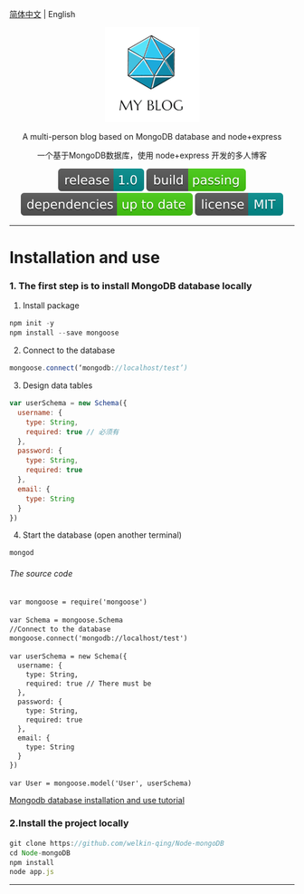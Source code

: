 [简体中文](https://github.com/welkin-qing/Node-mongoDB) | English

<div align="center">

![](https://github.com/welkin-qing/Node-mongoDB/blob/master/img/logo.png)

A multi-person blog based on MongoDB database and node+express

一个基于MongoDB数据库，使用 node+express 开发的多人博客

![](https://github.com/welkin-qing/Node-mongoDB/blob/master/img/release-1.0-darkcyan.svg)
![](https://github.com/welkin-qing/Node-mongoDB/blob/master/img/build-passing-brightgreen.svg)
![](https://github.com/welkin-qing/Node-mongoDB/blob/master/img/dependencies-up%20to%20date-brightgreen.svg)
![](https://github.com/welkin-qing/Node-mongoDB/blob/master/img/license-MIT-darkcyan.svg)

</div>

-----

# Installation and use
### 1. The first step is to install MongoDB database locally
1. Install package
```js
npm init -y
npm install --save mongoose
```
2. Connect to the database
```js
mongoose.connect(‘mongodb://localhost/test’)
```
3. Design data tables
```js
var userSchema = new Schema({
  username: {
    type: String,
    required: true // 必须有
  },
  password: {
    type: String,
    required: true
  },
  email: {
    type: String
  }
})
```
4. Start the database (open another terminal)
```js
mongod
```
###### The source code
```
var mongoose = require('mongoose')

var Schema = mongoose.Schema
//Connect to the database
mongoose.connect('mongodb://localhost/test')

var userSchema = new Schema({
  username: {
    type: String,
    required: true // There must be
  },
  password: {
    type: String,
    required: true
  },
  email: {
    type: String
  }
})

var User = mongoose.model('User', userSchema)

```
[Mongodb database installation and use tutorial](https://blog.csdn.net/Welkin_qing/article/details/83420214)

### 2.Install the project locally
```js
git clone https://github.com/welkin-qing/Node-mongoDB
cd Node-mongoDB
npm install
node app.js
```
-----